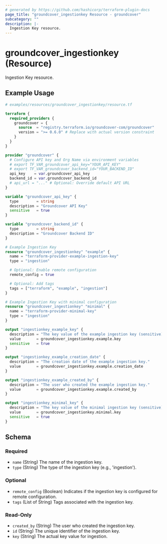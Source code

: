 ```yaml
---
# generated by https://github.com/hashicorp/terraform-plugin-docs
page_title: "groundcover_ingestionkey Resource - groundcover"
subcategory: ""
description: |-
  Ingestion Key resource.
---
```


# groundcover_ingestionkey (Resource)

Ingestion Key resource.

## Example Usage

```terraform
# examples/resources/groundcover_ingestionkey/resource.tf

terraform {
  required_providers {
    groundcover = {
      source  = "registry.terraform.io/groundcover-com/groundcover"
      version = ">= 0.6.0" # Replace with actual version constraint
    }
  }
}

provider "groundcover" {
  # Configure API key and Org Name via environment variables
  # export TF_VAR_groundcover_api_key="YOUR_API_KEY"
  # export TF_VAR_groundcover_backend_id="YOUR_BACKEND_ID"
  api_key    = var.groundcover_api_key
  backend_id = var.groundcover_backend_id
  # api_url = "..." # Optional: Override default API URL
}

variable "groundcover_api_key" {
  type        = string
  description = "Groundcover API Key"
  sensitive   = true
}

variable "groundcover_backend_id" {
  type        = string
  description = "Groundcover Backend ID"
}

# Example Ingestion Key
resource "groundcover_ingestionkey" "example" {
  name = "terraform-provider-example-ingestion-key"
  type = "ingestion"

  # Optional: Enable remote configuration
  remote_config = true

  # Optional: Add tags
  tags = ["terraform", "example", "ingestion"]
}

# Example Ingestion Key with minimal configuration
resource "groundcover_ingestionkey" "minimal" {
  name = "terraform-provider-minimal-key"
  type = "ingestion"
}

output "ingestionkey_example_key" {
  description = "The key value of the example ingestion key (sensitive)."
  value       = groundcover_ingestionkey.example.key
  sensitive   = true
}

output "ingestionkey_example_creation_date" {
  description = "The creation date of the example ingestion key."
  value       = groundcover_ingestionkey.example.creation_date
}

output "ingestionkey_example_created_by" {
  description = "The user who created the example ingestion key."
  value       = groundcover_ingestionkey.example.created_by
}

output "ingestionkey_minimal_key" {
  description = "The key value of the minimal ingestion key (sensitive)."
  value       = groundcover_ingestionkey.minimal.key
  sensitive   = true
}
```

<!-- schema generated by tfplugindocs -->
## Schema

### Required

- `name` (String) The name of the ingestion key.
- `type` (String) The type of the ingestion key (e.g., 'ingestion').

### Optional

- `remote_config` (Boolean) Indicates if the ingestion key is configured for remote configuration.
- `tags` (List of String) Tags associated with the ingestion key.

### Read-Only

- `created_by` (String) The user who created the ingestion key.
- `id` (String) The unique identifier of the ingestion key.
- `key` (String) The actual key value for ingestion.
